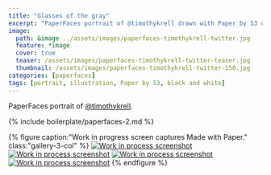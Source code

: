 ```yaml
---
title: "Glasses of the gray"
excerpt: "PaperFaces portrait of @timothykrell drawn with Paper by 53 on an iPad."
image: 
  path: &image ../assets/images/paperfaces-timothykrell-twitter.jpg 
  feature: *image
  cover: true
  teaser: /assets/images/paperfaces-timothykrell-twitter-teaser.jpg
  thumbnail: /assets/images/paperfaces-timothykrell-twitter-150.jpg
categories: [paperfaces]
tags: [portrait, illustration, Paper by 53, black and white]
---
```


PaperFaces portrait of [@timothykrell](https://twitter.com/timothykrell).

{% include boilerplate/paperfaces-2.md %}

{% figure caption:"Work in progress screen captures Made with Paper." class:"gallery-3-col" %}
[![Work in process screenshot](/assets/images/paperfaces-timothykrell-process-1-600.jpg)](/assets/images/paperfaces-timothykrell-process-1-lg.jpg) [![Work in process screenshot](/assets/images/paperfaces-timothykrell-process-2-600.jpg)](/assets/images/paperfaces-timothykrell-process-2-lg.jpg) [![Work in process screenshot](/assets/images/paperfaces-timothykrell-process-3-600.jpg)](/assets/images/paperfaces-timothykrell-process-3-lg.jpg) [![Work in process screenshot](/assets/images/paperfaces-timothykrell-process-4-600.jpg)](/assets/images/paperfaces-timothykrell-process-4-lg.jpg)
{% endfigure %}
